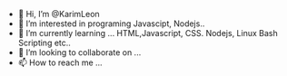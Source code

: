 - 👋 Hi, I’m @KarimLeon
- 👀 I’m interested in programing Javascipt, Nodejs..
- 🌱 I’m currently learning ... HTML,Javascript, CSS. Nodejs, Linux Bash Scripting etc..
- 💞️ I’m looking to collaborate on ...
- 📫 How to reach me ...

<!---
KarimLeon/KarimLeon is a ✨ special ✨ repository because its `README.md` (this file) appears on your GitHub profile.
You can click the Preview link to take a look at your changes.
--->
